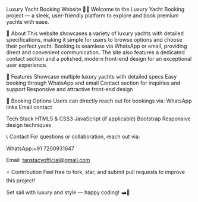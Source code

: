 Luxury Yacht Booking Website 🚤✨ Welcome to the Luxury Yacht Booking project — a sleek, user-friendly platform to explore and book premium yachts with ease.

🚢 About This website showcases a variety of luxury yachts with detailed specifications, making it simple for users to browse options and choose their perfect yacht. Booking is seamless via WhatsApp or email, providing direct and convenient communication. The site also features a dedicated contact section and a polished, modern front-end design for an exceptional user experience.

🌟 Features Showcase multiple luxury yachts with detailed specs Easy booking through WhatsApp and email Contact section for inquiries and support Responsive and attractive front-end design

📱 Booking Options Users can directly reach out for bookings via: WhatsApp links Email contact

Tech Stack HTML5 & CSS3 JavaScript (if applicable) Bootstrap Responsive design techniques

📞 Contact For questions or collaboration, reach out via:

WhatsApp:+91 7200931647

Email: tanstacyofficial@gmail.com

⭐️ Contribution Feel free to fork, star, and submit pull requests to improve this project!

Set sail with luxury and style — happy coding! 🛥️🌊

